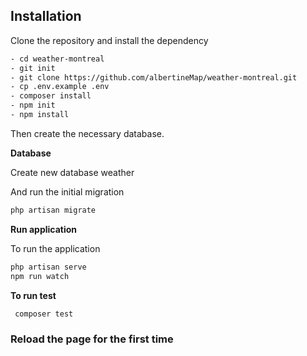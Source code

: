 ## Installation
Clone the repository and install the dependency

```bash
- cd weather-montreal
- git init
- git clone https://github.com/albertineMap/weather-montreal.git
- cp .env.example .env
- composer install
- npm init
- npm install
```

Then create the necessary database.

**Database** 

Create new database weather 

And run the initial migration

```bash
php artisan migrate 
```
 
**Run application**

 To run the application
 
 ```bash
 php artisan serve 
 npm run watch
 ```
 
**To run test**

```bash
 composer test
 ```
  ### Reload the page for the first time
